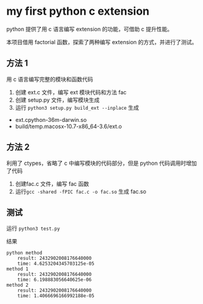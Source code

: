 # my first python c extension

python 提供了用 c 语言编写 extension 的功能，可借助 c 提升性能。

本项目借用 factorial 函数，探索了两种编写 extension 的方式，并进行了测试。


## 方法 1
用 c 语言编写完整的模块和函数代码

1. 创建 ext.c 文件，编写 ext 模块代码和方法 fac
2. 创建 setup.py 文件，编写模块生成
3. 运行 `python3 setup.py build_ext --inplace` 生成
  - ext.cpython-36m-darwin.so
  - build/temp.macosx-10.7-x86_64-3.6/ext.o

## 方法 2
利用了 ctypes，省略了 c 中编写模块的代码部分，但是 python 代码调用时增加了代码

1. 创建fac.c 文件，编写 fac 函数
2. 运行`gcc -shared -fPIC fac.c -o fac.so` 生成 fac.so

## 测试
运行 `python3 test.py`

结果

    python method
    	result: 2432902008176640000
    	time: 4.6253204345703125e-05
    method 1
    	result: 2432902008176640000
    	time: 6.198883056640625e-06
    method 2
    	result: 2432902008176640000
    	time: 1.4066696166992188e-05
